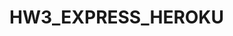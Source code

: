 # HW3_EXPRESS_HEROKU
<!-- 主線任務
請設計 17 隻 API，請使用 POSTMAN collecion 透過資料夾來分類。
若有額外新增 API，請於任務內容分享，並告知想看哪 5 支 API。
會員功能
[POST]註冊會員：{url}/user/sign_up
[POST]登入會員：{url}/users/sign_in
[PATCH]重設密碼：{url}/users/updatePassword
[GET]取得個人資料：{url}/users/profile
[PATCH]更新個人資料：{url}/users/profile

會員按讚追蹤動態
[POST]追蹤朋友：{url}/users/{userID}/follow
[DELETE]取消追蹤朋友：{url}/users/{userID}/unfollow
[GET]取得個人按讚列表：{url}/users/getLikeList
[GET]取得個人追蹤名單：{url}/users/following

動態貼文
[GET]取得所有貼文：{url}/posts
[GET]取得單一貼文：{url}/posts/{postID}
[POST]新增貼文：{url}/posts
[POST]新增一則貼文的讚：{url}/posts/{postID}/like
[DELETE]取消一則貼文的讚：{url}/posts/{postID}/unlike
[POST]新增一則貼文的留言：{url}/posts/{postID}/comment
[GET]取得個人所有貼文列表：{url}/post/user/{userID}
其他
[POST]上傳圖片：{url}/upload


繳交等級
LV1：只做後端 API
LV2：前端有做，後端也有做，助教也會協助檢視前端環境。
退件項目
POSTMAN collections 導入後，若測試註冊﹑登入 API 無法使用
錯誤 response 顯示 stack
繳交內容
您的 Discord 名稱
作業網址：請提供 Github 連結，需附上 POSTMAN Collections Heroku 版本檔案。若做 LV2 ，需附上前端網址與 GitHub Repos -->
